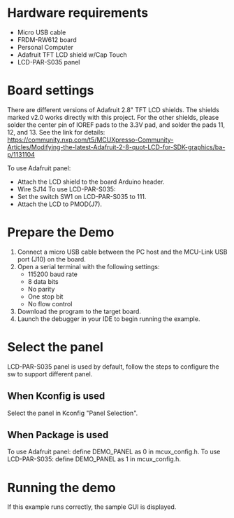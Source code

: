 Hardware requirements
=====================
- Micro USB cable
- FRDM-RW612 board
- Personal Computer
- Adafruit TFT LCD shield w/Cap Touch
- LCD-PAR-S035 panel

Board settings
============
There are different versions of Adafruit 2.8" TFT LCD shields. The shields marked
v2.0 works directly with this project. For the other shields, please solder
the center pin of IOREF pads to the 3.3V pad, and solder the pads 11, 12, and 13.
See the link for details:
https://community.nxp.com/t5/MCUXpresso-Community-Articles/Modifying-the-latest-Adafruit-2-8-quot-LCD-for-SDK-graphics/ba-p/1131104

To use Adafruit panel:
- Attach the LCD shield to the board Arduino header.
- Wire SJ14
To use LCD-PAR-S035:
- Set the switch SW1 on LCD-PAR-S035 to 111.
- Attach the LCD to PMOD(J7).

Prepare the Demo
================
1.  Connect a micro USB cable between the PC host and the MCU-Link USB port (J10) on the board.
2.  Open a serial terminal with the following settings:
    - 115200 baud rate
    - 8 data bits
    - No parity
    - One stop bit
    - No flow control
3.  Download the program to the target board.
4.  Launch the debugger in your IDE to begin running the example.

Select the panel
================
LCD-PAR-S035 panel is used by default, follow the steps to configure the sw to support different panel.

When Kconfig is used
-------------
Select the panel in Kconfig "Panel Selection".

When Package is used
-------------
To use Adafruit panel: define DEMO_PANEL as 0 in mcux_config.h.
To use LCD-PAR-S035: define DEMO_PANEL as 1 in mcux_config.h.

Running the demo
===============
If this example runs correctly, the sample GUI is displayed.
